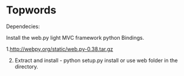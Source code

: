 # Topwords

Dependecies:

Install the web.py light MVC framework python Bindings.

1.http://webpy.org/static/web.py-0.38.tar.gz

2. Extract and install - python setup.py install or use web folder in the directory.

